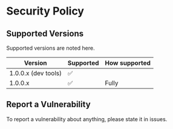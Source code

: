 # Security Policy

## Supported Versions

Supported versions are noted here.

| Version | Supported |        How supported|
| ------- | ------------------ |------------|
| 1.0.0.x (dev tools)| :white_check_mark:| |Fully
| 1.0.0.x   | :white_check_mark:           |Fully

## Report a Vulnerability

To report a vulnerability about anything, please state it in issues.
